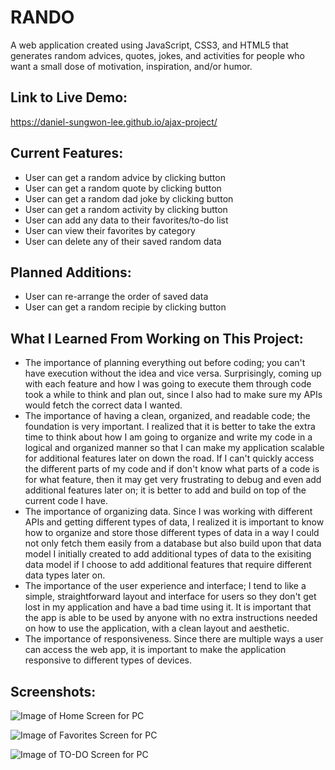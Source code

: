 # RANDO

A web application created using JavaScript, CSS3, and HTML5 that generates random advices, quotes, jokes, and activities for people who want a small dose of motivation, inspiration, and/or humor.


## **Link to Live Demo:** 
https://daniel-sungwon-lee.github.io/ajax-project/


## **Current Features:**
* User can get a random advice by clicking button
* User can get a random quote by clicking button
* User can get a random dad joke by clicking button
* User can get a random activity by clicking button
* User can add any data to their favorites/to-do list
* User can view their favorites by category
* User can delete any of their saved random data


## **Planned Additions:**
* User can re-arrange the order of saved data
* User can get a random recipie by clicking button


## **What I Learned From Working on This Project:**
* The importance of planning everything out before coding; you can't have execution without the idea and vice versa. Surprisingly, coming up with each feature and how I was going to execute them through code took a while to think and plan out, since I also had to make sure my APIs would fetch the correct data I wanted. 
* The importance of having a clean, organized, and readable code; the foundation is very important. I realized that it is better to take the extra time to think about how I am going to organize and write my code in a logical and organized manner so that I can make my application scalable for additional features later on down the road. If I can't quickly access the different parts of my code and if don't know what parts of a code is for what feature, then it may get very frustrating to debug and even add additional features later on; it is better to add and build on top of the current code I have. 
* The importance of organizing data. Since I was working with different APIs and getting different types of data, I realized it is important to know how to organize and store those different types of data in a way I could not only fetch them easily from a database but also build upon that data model I initially created to add additional types of data to the exisiting data model if I choose to add additional features that require different data types later on. 
* The importance of the user experience and interface; I tend to like a simple, straightforward layout and interface for users so they don't get lost in my application and have a bad time using it. It is important that the app is able to be used by anyone with no extra instructions needed on how to use the application, with a clean layout and aesthetic.
* The importance of responsiveness. Since there are multiple ways a user can access the web app, it is important to make the application responsive to different types of devices.


## **Screenshots:**

![Image of Home Screen for PC](https://lh3.googleusercontent.com/jBKKhCDx676wC1jThqgsDAAHChQJvw-JBTcHQk31a9br6FanOrslBwr7FwZE5TcuF18-jIkDHzTt1WajsNiMTF4SelIxi3tvEzY73DTIn9vqh0PRsL6kUouAODJRedx8SHKTX5_9jWzP-i7BTLsjQNQJ1diJZ30O0DU-X5jYxJaHPpkVcKBZ6C7GHx2zwc_SOfYJTWaGZPxLNVYsxJ3CsNXTIL9t6HJCMKFwDPzhvKo1WqNuCbJSlZ6WO5EIw1OyWfgRmbdOROXNM7mXgXKqrMYMQKoQbdq5DzPC4VhCNLvIagt2YxkwRF0ymt-3L1Tmo5TBQfxJUzFyaK_NYHRHtH6TkYbG7LuD_boqu8JPnCTWeCJxWAGPsIGUJAzRZGG9URr1WjugeK1rz2zof0SfwpVMoG5TONP-M47Oa4J52Zlg9cNdj_RAugXKw2VxLi1W8pr6qXB_BphbM7VuPZbj_5gkEprApyrhAtAqcgChE30pTMt9uGpx7Anf10kuB7IvKuwJAmJ5ghKRMSO3BR62NQrOc3zbF_7ZUBwi8PWHr6ioJgSmTa7zC2TW_TB4zXq_A2yXNq6d3tZwYZN5Nx4tT4yB1_ASBzvdJxegsSQU-1Dmb3qDxn-qwSKFWLAUYnBghj057dqJZiz9C3Bov8G4pxJdSZ2vWkcpR4ZxVk6ZzRTgWQCo-_WImFTW_d6jsik=w1532-h725-no?authuser=0)

![Image of Favorites Screen for PC](https://lh3.googleusercontent.com/5sM3Rq4vI0zLlWSq_p0WUUaPEI19_L2EUbSHyVHVz7eforcbrxRIdI5w5gtkmw1NUSYc9c8mIflWh5orAW1CoP1n1STW7WSEeB7HXOINPDQ1m9v9cZdlBvNj3hi1MsL9Ekd33cMsuMWx6dvFOzAZekJK181d07z5VGF86sjMYqWQQS9xkwO19myfHEw3VcnOoiPndWbXemQMtBKCfgmmGQssZxUPjSE_YKAw7xmmogyUoVgzx6S70lJomYaQrHG2Qap7v-gFwVU9HzAvIBPAJKsd2YQDPcRDpLQP9OialmT4x8faNv759xZMtkFZYMGT8bpGTKMuR07mhE-0zL0X00zSMxY8bakVJq2rlyuR3fDI7ghZlfsEmjiqIrLPPGyl2PWhIaiYQeUboFizElpKYkv56L5fBDycTgykzpI9ebPNLCAn7kZdCmrZxZ5xO4n4g5QWazKB1ZJzGPYB39CnybcfSchNmV76YZs6Brd1H7bckUpemVBKORTaL7dCwNyaUdnE6AFW6audkFHi7jMI_zj1J-T_J66Lp67MyoGcRls021M1M40pGhdbI35IrNo08yv9_V4igNzi-7PYsqqW_9AxGewIfYi8q_9gUuiBzKMfqEQFORM76pdB9tF9Rd8ybM4NYGaZuSXhrLRcqgI-dxsWnbQkNNu_aWCddToZMY8s_BafdMheWP2WEMsN3SU=w1547-h937-no?authuser=0)

![Image of TO-DO Screen for PC](https://lh3.googleusercontent.com/4VOdnZRfm7HcF-JlYw7z21ZQAMytlTMjRGTgfaJSu8gbAYiXYhyfd2nNi8dBc5aBLzmGmU1UNDSCjnxKlJc_icrylK_pheabEy8zke6Lq1LAvZigoUnT7tKO7GZk25zc0Tj8EsakqGegjoG2OsiT-stoJmsaF5Or82L_bo6tg3AnZzTTtEhcpkk9CbgT9wArXk8KaM6qqq14in-oyoJKgd6PHCnC-igzR1_tC6Lvxc1lsG9IoUiI0MH_Bi8-8E2qJpl2TCo2bFFzDiQ8xPQj448j4WT_FPeacpdYOBQXhu6bvS_m3HzUQKAhdc9KPoq-QxEqypLhsYyENBTAszzW4dlOSPOJIKq2H9Hx0giqzM9x9HeZhlUtgez3giS6WQacQc6l_0UNb2CRnYZkNVL00ZPOBAGTzwQ9Zxvue6kaSXjdGDKBTTIdR9ql5-It7aP58KdLIQPtjrmtbyfIHTleSsPnA5rSDyVcas2Wuty2IKZh7NMrqASi1pexpTGIbttukFFMnrWMA6NyrOAa7sijE6npdvy3wO91oF7QiaWBBgT7m3MqBNCxTXIeMJ23dtHg_GW83egcUrKllXiGyjVnzwvi-RpE65JX9fFWo4FcqJixM_oG9zkbvyN2nnSlCJ_HGHEpxAmeUHZRUweTuXirqMkU_fR1pq2l1TCtZVWlsqDlAOEcb2rrtDXO9CLC4js=w1920-h937-no?authuser=0)

